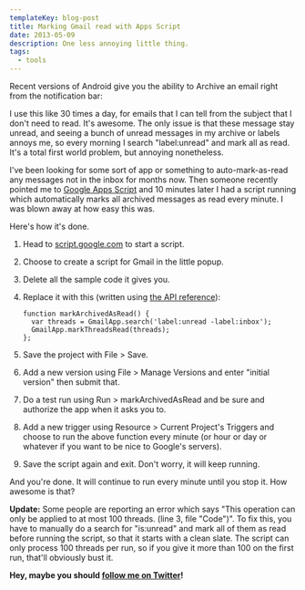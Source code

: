 ```yaml
---
templateKey: blog-post
title: Marking Gmail read with Apps Script
date: 2013-05-09
description: One less annoying little thing.
tags:
  - tools
---
```


Recent versions of Android give you the ability to Archive an email right from the notification bar:

I use this like 30 times a day, for emails that I can tell from the subject that I don't need to read. It's awesome. The only issue is that these message stay unread, and seeing a bunch of unread messages in my archive or labels annoys me, so every morning I search "label:unread" and mark all as read. It's a total first world problem, but annoying nonetheless.

I've been looking for some sort of app or something to auto-mark-as-read any messages not in the inbox for months now. Then someone recently pointed me to [Google Apps Script](https://developers.google.com/apps-script/) and 10 minutes later I had a script running which automatically marks all archived messages as read every minute. I was blown away at how easy this was.

Here's how it's done.

1.  Head to [script.google.com](http://script.google.com) to start a script.
2.  Choose to create a script for Gmail in the little popup.
3.  Delete all the sample code it gives you.
4.  Replace it with this (written using [the API reference](https://developers.google.com/apps-script/reference/gmail/)):

        function markArchivedAsRead() {
          var threads = GmailApp.search('label:unread -label:inbox');
          GmailApp.markThreadsRead(threads);
        };

5.  Save the project with File > Save.
6.  Add a new version using File > Manage Versions and enter "initial version" then submit that.
7.  Do a test run using Run > markArchivedAsRead and be sure and authorize the app when it asks you to.
8.  Add a new trigger using Resource > Current Project's Triggers and choose to run the above function every minute (or hour or day or whatever if you want to be nice to Google's servers).
9.  Save the script again and exit. Don't worry, it will keep running.

And you're done. It will continue to run every minute until you stop it. How awesome is that?

**Update:** Some people are reporting an error which says "This operation can only be applied to at most 100 threads. (line 3, file "Code")". To fix this, you have to manually do a search for "is:unread" and mark all of them as read before running the script, so that it starts with a clean slate. The script can only process 100 threads per run, so if you give it more than 100 on the first run, that'll obviously bust it.

**Hey, maybe you should [follow me on Twitter](http://twitter.com/mcrittenden)!**
